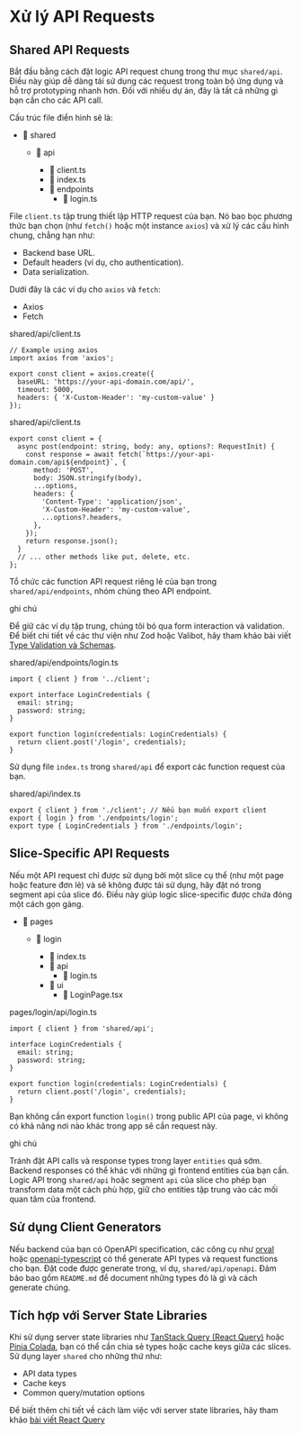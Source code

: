 # Xử lý API Requests

## Shared API Requests[​](#shared-api-requests "Link trực tiếp đến heading")

Bắt đầu bằng cách đặt logic API request chung trong thư mục `shared/api`. Điều này giúp dễ dàng tái sử dụng các request trong toàn bộ ứng dụng và hỗ trợ prototyping nhanh hơn. Đối với nhiều dự án, đây là tất cả những gì bạn cần cho các API call.

Cấu trúc file điển hình sẽ là:

* 📂 shared

  <!-- -->

  * 📂 api

    <!-- -->

    * 📄 client.ts
    * 📄 index.ts
    * 📂 endpoints
      <!-- -->
      * 📄 login.ts

File `client.ts` tập trung thiết lập HTTP request của bạn. Nó bao bọc phương thức bạn chọn (như `fetch()` hoặc một instance `axios`) và xử lý các cấu hình chung, chẳng hạn như:

* Backend base URL.
* Default headers (ví dụ, cho authentication).
* Data serialization.

Dưới đây là các ví dụ cho `axios` và `fetch`:

* Axios
* Fetch

shared/api/client.ts

```
// Example using axios
import axios from 'axios';

export const client = axios.create({
  baseURL: 'https://your-api-domain.com/api/',
  timeout: 5000,
  headers: { 'X-Custom-Header': 'my-custom-value' }
});
```

shared/api/client.ts

```
export const client = {
  async post(endpoint: string, body: any, options?: RequestInit) {
    const response = await fetch(`https://your-api-domain.com/api${endpoint}`, {
      method: 'POST',
      body: JSON.stringify(body),
      ...options,
      headers: {
        'Content-Type': 'application/json',
        'X-Custom-Header': 'my-custom-value',
        ...options?.headers,
      },
    });
    return response.json();
  }
  // ... other methods like put, delete, etc.
};
```

Tổ chức các function API request riêng lẻ của bạn trong `shared/api/endpoints`, nhóm chúng theo API endpoint.

ghi chú

Để giữ các ví dụ tập trung, chúng tôi bỏ qua form interaction và validation. Để biết chi tiết về các thư viện như Zod hoặc Valibot, hãy tham khảo bài viết [Type Validation và Schemas](/documentation/vi/docs/guides/examples/types.md#type-validation-schemas-and-zod).

shared/api/endpoints/login.ts

```
import { client } from '../client';

export interface LoginCredentials {
  email: string;
  password: string;
}

export function login(credentials: LoginCredentials) {
  return client.post('/login', credentials);
}
```

Sử dụng file `index.ts` trong `shared/api` để export các function request của bạn.

shared/api/index.ts

```
export { client } from './client'; // Nếu bạn muốn export client
export { login } from './endpoints/login';
export type { LoginCredentials } from './endpoints/login';
```

## Slice-Specific API Requests[​](#slice-specific-api-requests "Link trực tiếp đến heading")

Nếu một API request chỉ được sử dụng bởi một slice cụ thể (như một page hoặc feature đơn lẻ) và sẽ không được tái sử dụng, hãy đặt nó trong segment api của slice đó. Điều này giúp logic slice-specific được chứa đóng một cách gọn gàng.

* 📂 pages

  <!-- -->

  * 📂 login

    <!-- -->

    * 📄 index.ts
    * 📂 api
      <!-- -->
      * 📄 login.ts
    * 📂 ui
      <!-- -->
      * 📄 LoginPage.tsx

pages/login/api/login.ts

```
import { client } from 'shared/api';

interface LoginCredentials {
  email: string;
  password: string;
}

export function login(credentials: LoginCredentials) {
  return client.post('/login', credentials);
}
```

Bạn không cần export function `login()` trong public API của page, vì không có khả năng nơi nào khác trong app sẽ cần request này.

ghi chú

Tránh đặt API calls và response types trong layer `entities` quá sớm. Backend responses có thể khác với những gì frontend entities của bạn cần. Logic API trong `shared/api` hoặc segment `api` của slice cho phép bạn transform data một cách phù hợp, giữ cho entities tập trung vào các mối quan tâm của frontend.

## Sử dụng Client Generators[​](#client-generators "Link trực tiếp đến heading")

Nếu backend của bạn có OpenAPI specification, các công cụ như [orval](https://orval.dev/) hoặc [openapi-typescript](https://openapi-ts.dev/) có thể generate API types và request functions cho bạn. Đặt code được generate trong, ví dụ, `shared/api/openapi`. Đảm bảo bao gồm `README.md` để document những types đó là gì và cách generate chúng.

## Tích hợp với Server State Libraries[​](#server-state-libraries "Link trực tiếp đến heading")

Khi sử dụng server state libraries như [TanStack Query (React Query)](https://tanstack.com/query/latest) hoặc [Pinia Colada](https://pinia-colada.esm.dev/), bạn có thể cần chia sẻ types hoặc cache keys giữa các slices. Sử dụng layer `shared` cho những thứ như:

* API data types
* Cache keys
* Common query/mutation options

Để biết thêm chi tiết về cách làm việc với server state libraries, hãy tham khảo [bài viết React Query](/documentation/vi/docs/guides/tech/with-react-query.md)
